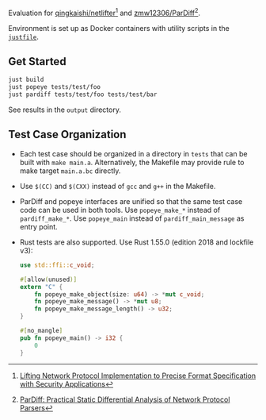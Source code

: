 Evaluation for [qingkaishi/netlifter](https://github.com/qingkaishi/netlifter)[^netlifter] and [zmw12306/ParDiff](https://github.com/zmw12306/ParDiff)[^pardiff].

[^netlifter]: [Lifting Network Protocol Implementation to Precise Format Specification with Security Applications](https://dl.acm.org/doi/10.1145/3576915.3616614)
[^pardiff]: [ParDiff: Practical Static Differential Analysis of Network Protocol Parsers](https://dl.acm.org/doi/10.1145/3649854)

Environment is set up as Docker containers with utility scripts in the [`justfile`](./justfile).

## Get Started

```sh
just build
just popeye tests/test/foo
just pardiff tests/test/foo tests/test/bar
```

See results in the `output` directory.

## Test Case Organization

-   Each test case should be organized in a directory in `tests` that can be built with `make main.a`. Alternatively, the Makefile may provide rule to make target `main.a.bc` directly.

-   Use `$(CC)` and `$(CXX)` instead of `gcc` and `g++` in the Makefile.

-   ParDiff and popeye interfaces are unified so that the same test case code can be used in both tools. Use `popeye_make_*` instead of `pardiff_make_*`. Use `popeye_main` instead of `pardiff_main_message` as entry point.

-   Rust tests are also supported. Use Rust 1.55.0 (edition 2018 and lockfile v3):

    ```rust
    use std::ffi::c_void;

    #[allow(unused)]
    extern "C" {
        fn popeye_make_object(size: u64) -> *mut c_void;
        fn popeye_make_message() -> *mut u8;
        fn popeye_make_message_length() -> u32;
    }

    #[no_mangle]
    pub fn popeye_main() -> i32 {
        0
    }
    ```
